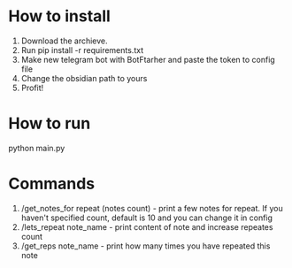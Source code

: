 # How to install
1) Download the archieve. 
2) Run pip install -r requirements.txt
3) Make new telegram bot with BotFtarher and paste the token to config file
4) Change the obsidian path to yours
5) Profit!

# How to run
python main.py

# Commands
1) /get_notes_for repeat (notes count) - print a few notes for repeat. If you haven't specified count, default is 10 and you can change it in config
2) /lets_repeat note_name - print content of note and increase repeates count
3) /get_reps note_name - print how many times you have repeated this note
